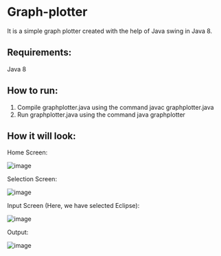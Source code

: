 # Graph-plotter

It is a simple graph plotter created with the help of Java swing in Java 8.

## Requirements:
Java 8

## How to run:
1. Compile graphplotter.java using the command javac graphplotter.java
2. Run graphplotter.java using the command java graphplotter

## How it will look:

Home Screen:

![image](https://user-images.githubusercontent.com/62325883/123206371-30674c80-d4d9-11eb-9805-700141648ffd.png)

Selection Screen:

![image](https://user-images.githubusercontent.com/62325883/123206631-a53a8680-d4d9-11eb-8b6f-5ece0ba70b8b.png)

Input Screen (Here, we have selected Eclipse):

![image](https://user-images.githubusercontent.com/62325883/123206679-bdaaa100-d4d9-11eb-94b9-4fee7354fa57.png)

Output:

![image](https://user-images.githubusercontent.com/62325883/123206797-f0549980-d4d9-11eb-898b-0543a705d803.png)
